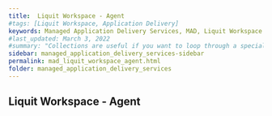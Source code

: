 ```yaml
---
title:  Liquit Workspace - Agent
#tags: [Liquit Workspace, Application Delivery]
keywords: Managed Application Delivery Services, MAD, Liquit Workspace
#last_updated: March 3, 2022
#summary: "Collections are useful if you want to loop through a special folder of pages that you make available in a content API. You could also use collections if you have a set of articles that you want to treat differently from the other content, with a different layout or format."
sidebar: managed_application_delivery_services-sidebar
permalink: mad_liquit_workspace_agent.html
folder: managed_application_delivery_services
---
```


## Liquit Workspace - Agent